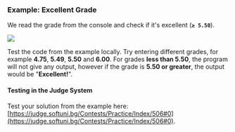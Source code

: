 ### Example: Excellent Grade

We read the grade from the console and check if it's excellent (**`≥ 5.50`**).

![](/assets/chapter-3-images/01.Еxcellent-result-01.png)

Test the code from the example locally. Try entering different grades, for example **4.75**, **5.49**, **5.50** and **6.00**. For grades **less than 5.50**, the program will not give any output, however if the grade is **5.50 or greater**, the output would be "**Excellent!**".

#### Testing in the Judge System

Test your solution from the example here:
[https://judge.softuni.bg/Contests/Practice/Index/506#0](https://judge.softuni.bg/Contests/Practice/Index/506#0).

